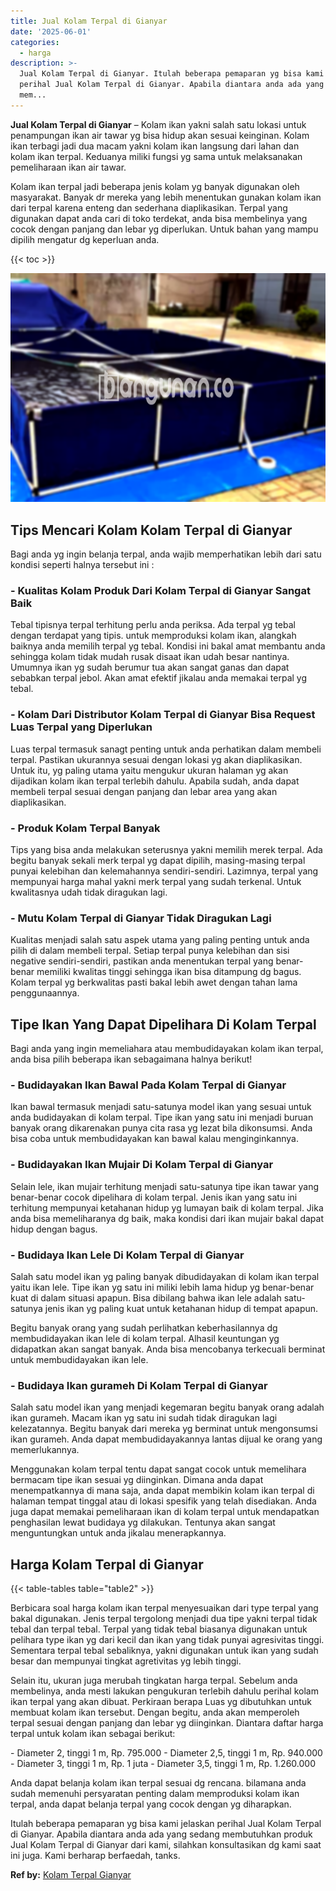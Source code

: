 ```yaml
---
title: Jual Kolam Terpal di Gianyar
date: '2025-06-01'
categories:
  - harga
description: >-
  Jual Kolam Terpal di Gianyar. Itulah beberapa pemaparan yg bisa kami jelaskan
  perihal Jual Kolam Terpal di Gianyar. Apabila diantara anda ada yang sedang
  mem...
---
```


**Jual Kolam Terpal di Gianyar** – Kolam ikan yakni salah satu lokasi untuk penampungan ikan air tawar yg bisa hidup akan sesuai keinginan. Kolam ikan terbagi jadi dua macam yakni kolam ikan langsung dari lahan dan kolam ikan terpal. Keduanya miliki fungsi yg sama untuk melaksanakan pemeliharaan ikan air tawar.

Kolam ikan terpal jadi beberapa jenis kolam yg banyak digunakan oleh masyarakat. Banyak dr mereka yang lebih menentukan gunakan kolam ikan dari terpal karena enteng dan sederhana diaplikasikan. Terpal yang digunakan dapat anda cari di toko terdekat, anda bisa membelinya yang cocok dengan panjang dan lebar yg diperlukan. Untuk bahan yang mampu dipilih mengatur dg keperluan anda.

{{< toc >}}

![Jual Kolam Terpal di Gianyar](/images/jual-kolam-terpal-48.png)

## Tips Mencari Kolam Kolam Terpal di Gianyar

Bagi anda yg ingin belanja terpal, anda wajib memperhatikan lebih dari satu kondisi seperti halnya tersebut ini :

### \- Kualitas Kolam Produk Dari Kolam Terpal di Gianyar Sangat Baik

Tebal tipisnya terpal terhitung perlu anda periksa. Ada terpal yg tebal dengan terdapat yang tipis. untuk memproduksi kolam ikan, alangkah baiknya anda memilih terpal yg tebal. Kondisi ini bakal amat membantu anda sehingga kolam tidak mudah rusak disaat ikan udah besar nantinya. Umumnya ikan yg sudah berumur tua akan sangat ganas dan dapat sebabkan terpal jebol. Akan amat efektif jikalau anda memakai terpal yg tebal.

### \- Kolam Dari Distributor Kolam Terpal di Gianyar Bisa Request Luas Terpal yang Diperlukan

Luas terpal termasuk sanagt penting untuk anda perhatikan dalam membeli terpal. Pastikan ukurannya sesuai dengan lokasi yg akan diaplikasikan. Untuk itu, yg paling utama yaitu mengukur ukuran halaman yg akan dijadikan kolam ikan terpal terlebih dahulu. Apabila sudah, anda dapat membeli terpal sesuai dengan panjang dan lebar area yang akan diaplikasikan.

### \- Produk Kolam Terpal Banyak

Tips yang bisa anda melakukan seterusnya yakni memilih merek terpal. Ada begitu banyak sekali merk terpal yg dapat dipilih, masing-masing terpal punyai kelebihan dan kelemahannya sendiri-sendiri. Lazimnya, terpal yang mempunyai harga mahal yakni merk terpal yang sudah terkenal. Untuk kwalitasnya udah tidak diragukan lagi.

### \- Mutu Kolam Terpal di Gianyar Tidak Diragukan Lagi

Kualitas menjadi salah satu aspek utama yang paling penting untuk anda pilih di dalam membeli terpal. Setiap terpal punya kelebihan dan sisi negative sendiri-sendiri, pastikan anda menentukan terpal yang benar-benar memiliki kwalitas tinggi sehingga ikan bisa ditampung dg bagus. Kolam terpal yg berkwalitas pasti bakal lebih awet dengan tahan lama penggunaannya.

## Tipe Ikan Yang Dapat Dipelihara Di Kolam Terpal

Bagi anda yang ingin memeliahara atau membudidayakan kolam ikan terpal, anda bisa pilih beberapa ikan sebagaimana halnya berikut!

### \- Budidayakan Ikan Bawal Pada Kolam Terpal di Gianyar

Ikan bawal termasuk menjadi satu-satunya model ikan yang sesuai untuk anda budidayakan di kolam terpal. Tipe ikan yang satu ini menjadi buruan banyak orang dikarenakan punya cita rasa yg lezat bila dikonsumsi. Anda bisa coba untuk membudidayakan kan bawal kalau menginginkannya.

### \- Budidayakan Ikan Mujair Di Kolam Terpal di Gianyar

Selain lele, ikan mujair terhitung menjadi satu-satunya tipe ikan tawar yang benar-benar cocok dipelihara di kolam terpal. Jenis ikan yang satu ini terhitung mempunyai ketahanan hidup yg lumayan baik di kolam terpal. Jika anda bisa memeliharanya dg baik, maka kondisi dari ikan mujair bakal dapat hidup dengan bagus.

### \- Budidaya Ikan Lele Di Kolam Terpal di Gianyar

Salah satu model ikan yg paling banyak dibudidayakan di kolam ikan terpal yaitu ikan lele. Tipe ikan yg satu ini miliki lebih lama hidup yg benar-benar kuat di dalam situasi apapun. Bisa dibilang bahwa ikan lele adalah satu-satunya jenis ikan yg paling kuat untuk ketahanan hidup di tempat apapun.

Begitu banyak orang yang sudah perlihatkan keberhasilannya dg membudidayakan ikan lele di kolam terpal. Alhasil keuntungan yg didapatkan akan sangat banyak. Anda bisa mencobanya terkecuali berminat untuk membudidayakan ikan lele.

### \- Budidaya Ikan gurameh Di Kolam Terpal di Gianyar

Salah satu model ikan yang menjadi kegemaran begitu banyak orang adalah ikan gurameh. Macam ikan yg satu ini sudah tidak diragukan lagi kelezatannya. Begitu banyak dari mereka yg berminat untuk mengonsumsi ikan gurameh. Anda dapat membudidayakannya lantas dijual ke orang yang memerlukannya.

Menggunakan kolam terpal tentu dapat sangat cocok untuk memelihara bermacam tipe ikan sesuai yg diinginkan. Dimana anda dapat menempatkannya di mana saja, anda dapat membikin kolam ikan terpal di halaman tempat tinggal atau di lokasi spesifik yang telah disediakan. Anda juga dapat memakai pemeliharaan ikan di kolam terpal untuk mendapatkan penghasilan lewat budidaya yg dilakukan. Tentunya akan sangat menguntungkan untuk anda jikalau menerapkannya.

## Harga Kolam Terpal di Gianyar

{{< table-tables table="table2" >}}

Berbicara soal harga kolam ikan terpal menyesuaikan dari type terpal yang bakal digunakan. Jenis terpal tergolong menjadi dua tipe yakni terpal tidak tebal dan terpal tebal. Terpal yang tidak tebal biasanya digunakan untuk pelihara type ikan yg dari kecil dan ikan yang tidak punyai agresivitas tinggi. Sementara terpal tebal sebaliknya, yakni digunakan untuk ikan yang sudah besar dan mempunyai tingkat agretivitas yg lebih tinggi.

Selain itu, ukuran juga merubah tingkatan harga terpal. Sebelum anda membelinya, anda mesti lakukan pengukuran terlebih dahulu perihal kolam ikan terpal yang akan dibuat. Perkiraan berapa Luas yg dibutuhkan untuk membuat kolam ikan tersebut. Dengan begitu, anda akan memperoleh terpal sesuai dengan panjang dan lebar yg diinginkan. Diantara daftar harga terpal untuk kolam ikan sebagai berikut:

\- Diameter 2, tinggi 1 m, Rp. 795.000 - Diameter 2,5, tinggi 1 m, Rp. 940.000 - Diameter 3, tinggi 1 m, Rp. 1 juta - Diameter 3,5, tinggi 1 m, Rp. 1.260.000

Anda dapat belanja kolam ikan terpal sesuai dg rencana. bilamana anda sudah memenuhi persyaratan penting dalam memproduksi kolam ikan terpal, anda dapat belanja terpal yang cocok dengan yg diharapkan.

Itulah beberapa pemaparan yg bisa kami jelaskan perihal Jual Kolam Terpal di Gianyar. Apabila diantara anda ada yang sedang membutuhkan produk Jual Kolam Terpal di Gianyar dari kami, silahkan konsultasikan dg kami saat ini juga. Kami berharap berfaedah, tanks.

**Ref by:** [Kolam Terpal Gianyar](https://id.wikipedia.org/wiki/Kolam)
